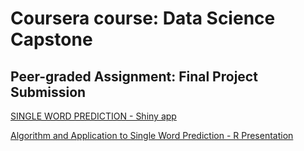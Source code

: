 # Coursera course: Data Science Capstone

## Peer-graded Assignment: Final Project Submission

[SINGLE WORD PREDICTION - Shiny app](https://piotrpio2017.shinyapps.io/single_word_prediction/)

[Algorithm and Application to Single Word Prediction - R Presentation](http://rpubs.com/piotrpio2017/single_word_prediction)
